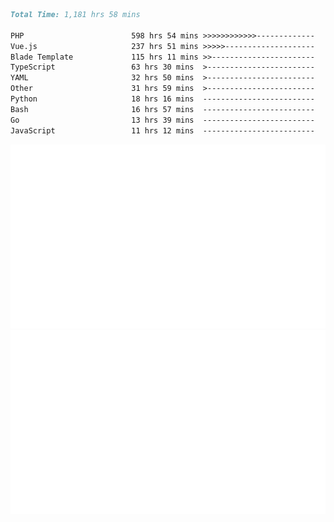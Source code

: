 <!--START_SECTION:waka-->

```markdown
Total Time: 1,181 hrs 58 mins

PHP                        598 hrs 54 mins >>>>>>>>>>>>-------------   49.33 %
Vue.js                     237 hrs 51 mins >>>>>--------------------   19.59 %
Blade Template             115 hrs 11 mins >>-----------------------   09.49 %
TypeScript                 63 hrs 30 mins  >------------------------   05.23 %
YAML                       32 hrs 50 mins  >------------------------   02.71 %
Other                      31 hrs 59 mins  >------------------------   02.63 %
Python                     18 hrs 16 mins  -------------------------   01.51 %
Bash                       16 hrs 57 mins  -------------------------   01.40 %
Go                         13 hrs 39 mins  -------------------------   01.12 %
JavaScript                 11 hrs 12 mins  -------------------------   00.92 %
```

<!--END_SECTION:waka-->
<p align="center">
    <img src="https://raw.githubusercontent.com/rjp2525/rjp2525/output/generated/overview.svg">
    <img src="https://raw.githubusercontent.com/rjp2525/rjp2525/output/generated/languages.svg">
</p>

